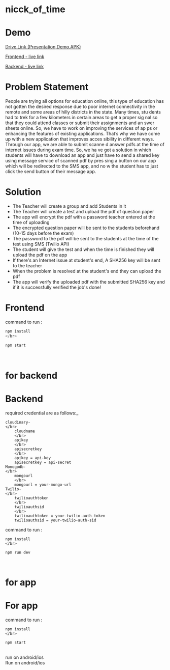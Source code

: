 # nicck_of_time

# Demo
[Drive Link (Presentation,Demo,APK)](https://youtu.be/slfq3XdERSw)

[Frontend - live link](https://chic-gecko-f6544c.netlify.app/)

[Backend - live link](https://test-anu1.herokuapp.com)



# Problem Statement
People are trying all options for education online, this type of education
has not gotten the desired response due to poor internet connectivity in
the remote and some areas of hilly districts in the state. Many times, stu
dents had to trek for a few kilometers in certain areas to get a proper sig
nal so that they could attend classes or submit their assignments and an
swer sheets online. So, we have to work on improving the services of ap
ps or enhancing the features of existing applications.
That’s why we have come up with a new application that improves acces
sibility in different ways. Through our app, we are able to submit scanne
d answer pdfs at the time of internet issues during exam time. So, we ha
ve got a solution in which students will have to download an app and just
have to send a shared key using message service of scanned pdf by pres
sing a button on our app which will be redirected to the SMS app, and no
w the student has to just click the send button of their message app.


# Solution
* The Teacher will create a group and add Students in it
* The Teacher will create a test and upload the pdf of question paper
* The app will encrypt the pdf with a password teacher entered at the time of uploading
* The encrypted question paper will be sent to the students beforehand (10-15 days before the exam)
* The password to the pdf will be sent to the students at the time of the test using SMS (Twilio API)
* The student will give the test and when the time is finished they will upload the pdf on the app
* If there's an Internet issue at student's end, A SHA256 key will be sent to the teacher
* When the problem is resolved at the student's end they can upload the pdf
* The app will verify the uploaded pdf with the submitted SHA256 key and if it is successfully verified the job's done!


# Frontend 
command to run : 
</br>

```js
npm install
</br>
```
```js
npm start
```
</br>


# for backend
# Backend
required credential are as follows:_
</br>
```
cloudinary-
</br>
    cloudname
    </br>
    apikey
    </br>
    apisecretkey
    </br>
    apikey = api-key
    apisecretkey = api-secret
Monogodb-
</br>
    mongourl
    </br>
    mongourl = your-mongo-url
Twilio-
</br>
    twilioauthtoken
    </br>
    twilioauthsid
    </br>
    twilioauthtoken = your-twilio-auth-token
    twilioauthsid = your-twilio-auth-sid
```

command to run : 
</br>
```
npm install
</br>
```
```
npm run dev
```
</br>

# for app
# For app
command to run :
</br> 
```
npm install
</br>
```
```
npm start
```
</br>
run on android/ios
</br>
Run on android/ios
